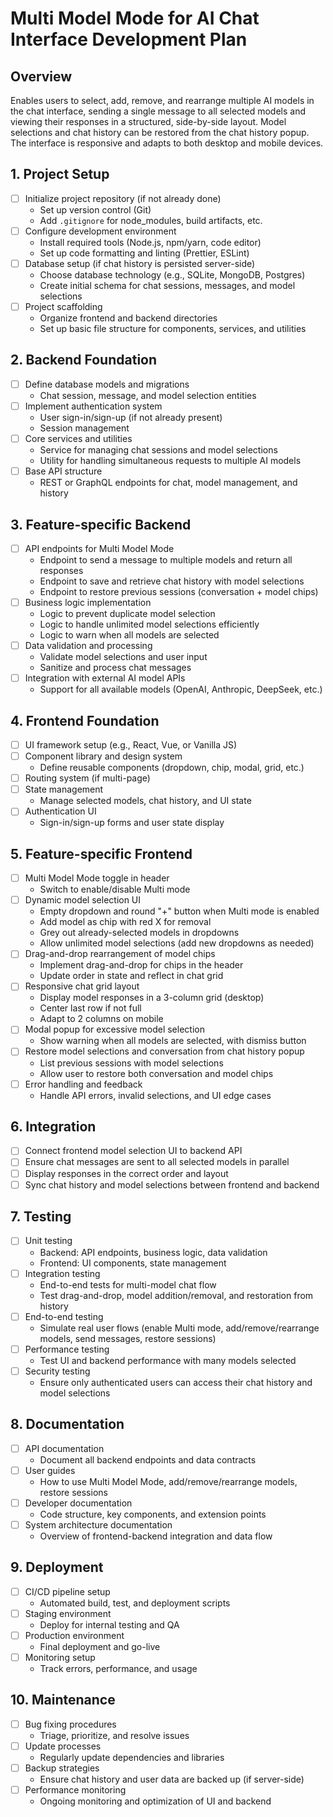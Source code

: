 # Multi Model Mode for AI Chat Interface Development Plan

## Overview
Enables users to select, add, remove, and rearrange multiple AI models in the chat interface, sending a single message to all selected models and viewing their responses in a structured, side-by-side layout. Model selections and chat history can be restored from the chat history popup. The interface is responsive and adapts to both desktop and mobile devices.

## 1. Project Setup
- [ ] Initialize project repository (if not already done)
  - Set up version control (Git)
  - Add `.gitignore` for node_modules, build artifacts, etc.
- [ ] Configure development environment
  - Install required tools (Node.js, npm/yarn, code editor)
  - Set up code formatting and linting (Prettier, ESLint)
- [ ] Database setup (if chat history is persisted server-side)
  - Choose database technology (e.g., SQLite, MongoDB, Postgres)
  - Create initial schema for chat sessions, messages, and model selections
- [ ] Project scaffolding
  - Organize frontend and backend directories
  - Set up basic file structure for components, services, and utilities

## 2. Backend Foundation
- [ ] Define database models and migrations
  - Chat session, message, and model selection entities
- [ ] Implement authentication system
  - User sign-in/sign-up (if not already present)
  - Session management
- [ ] Core services and utilities
  - Service for managing chat sessions and model selections
  - Utility for handling simultaneous requests to multiple AI models
- [ ] Base API structure
  - REST or GraphQL endpoints for chat, model management, and history

## 3. Feature-specific Backend
- [ ] API endpoints for Multi Model Mode
  - Endpoint to send a message to multiple models and return all responses
  - Endpoint to save and retrieve chat history with model selections
  - Endpoint to restore previous sessions (conversation + model chips)
- [ ] Business logic implementation
  - Logic to prevent duplicate model selection
  - Logic to handle unlimited model selections efficiently
  - Logic to warn when all models are selected
- [ ] Data validation and processing
  - Validate model selections and user input
  - Sanitize and process chat messages
- [ ] Integration with external AI model APIs
  - Support for all available models (OpenAI, Anthropic, DeepSeek, etc.)

## 4. Frontend Foundation
- [ ] UI framework setup (e.g., React, Vue, or Vanilla JS)
- [ ] Component library and design system
  - Define reusable components (dropdown, chip, modal, grid, etc.)
- [ ] Routing system (if multi-page)
- [ ] State management
  - Manage selected models, chat history, and UI state
- [ ] Authentication UI
  - Sign-in/sign-up forms and user state display

## 5. Feature-specific Frontend
- [ ] Multi Model Mode toggle in header
  - Switch to enable/disable Multi mode
- [ ] Dynamic model selection UI
  - Empty dropdown and round "+" button when Multi mode is enabled
  - Add model as chip with red X for removal
  - Grey out already-selected models in dropdowns
  - Allow unlimited model selections (add new dropdowns as needed)
- [ ] Drag-and-drop rearrangement of model chips
  - Implement drag-and-drop for chips in the header
  - Update order in state and reflect in chat grid
- [ ] Responsive chat grid layout
  - Display model responses in a 3-column grid (desktop)
  - Center last row if not full
  - Adapt to 2 columns on mobile
- [ ] Modal popup for excessive model selection
  - Show warning when all models are selected, with dismiss button
- [ ] Restore model selections and conversation from chat history popup
  - List previous sessions with model selections
  - Allow user to restore both conversation and model chips
- [ ] Error handling and feedback
  - Handle API errors, invalid selections, and UI edge cases

## 6. Integration
- [ ] Connect frontend model selection UI to backend API
- [ ] Ensure chat messages are sent to all selected models in parallel
- [ ] Display responses in the correct order and layout
- [ ] Sync chat history and model selections between frontend and backend

## 7. Testing
- [ ] Unit testing
  - Backend: API endpoints, business logic, data validation
  - Frontend: UI components, state management
- [ ] Integration testing
  - End-to-end tests for multi-model chat flow
  - Test drag-and-drop, model addition/removal, and restoration from history
- [ ] End-to-end testing
  - Simulate real user flows (enable Multi mode, add/remove/rearrange models, send messages, restore sessions)
- [ ] Performance testing
  - Test UI and backend performance with many models selected
- [ ] Security testing
  - Ensure only authenticated users can access their chat history and model selections

## 8. Documentation
- [ ] API documentation
  - Document all backend endpoints and data contracts
- [ ] User guides
  - How to use Multi Model Mode, add/remove/rearrange models, restore sessions
- [ ] Developer documentation
  - Code structure, key components, and extension points
- [ ] System architecture documentation
  - Overview of frontend-backend integration and data flow

## 9. Deployment
- [ ] CI/CD pipeline setup
  - Automated build, test, and deployment scripts
- [ ] Staging environment
  - Deploy for internal testing and QA
- [ ] Production environment
  - Final deployment and go-live
- [ ] Monitoring setup
  - Track errors, performance, and usage

## 10. Maintenance
- [ ] Bug fixing procedures
  - Triage, prioritize, and resolve issues
- [ ] Update processes
  - Regularly update dependencies and libraries
- [ ] Backup strategies
  - Ensure chat history and user data are backed up (if server-side)
- [ ] Performance monitoring
  - Ongoing monitoring and optimization of UI and backend 
